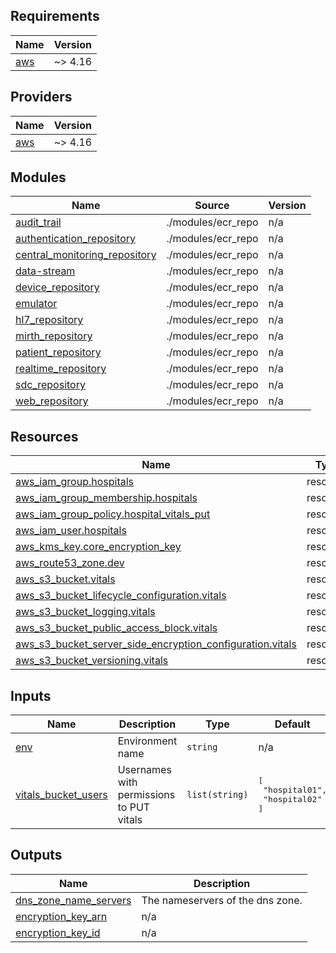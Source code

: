 ## Requirements

| Name | Version |
|------|---------|
| <a name="requirement_aws"></a> [aws](#requirement\_aws) | ~> 4.16 |

## Providers

| Name | Version |
|------|---------|
| <a name="provider_aws"></a> [aws](#provider\_aws) | ~> 4.16 |

## Modules

| Name | Source | Version |
|------|--------|---------|
| <a name="module_audit_trail"></a> [audit\_trail](#module\_audit\_trail) | ./modules/ecr_repo | n/a |
| <a name="module_authentication_repository"></a> [authentication\_repository](#module\_authentication\_repository) | ./modules/ecr_repo | n/a |
| <a name="module_central_monitoring_repository"></a> [central\_monitoring\_repository](#module\_central\_monitoring\_repository) | ./modules/ecr_repo | n/a |
| <a name="module_data-stream"></a> [data-stream](#module\_data-stream) | ./modules/ecr_repo | n/a |
| <a name="module_device_repository"></a> [device\_repository](#module\_device\_repository) | ./modules/ecr_repo | n/a |
| <a name="module_emulator"></a> [emulator](#module\_emulator) | ./modules/ecr_repo | n/a |
| <a name="module_hl7_repository"></a> [hl7\_repository](#module\_hl7\_repository) | ./modules/ecr_repo | n/a |
| <a name="module_mirth_repository"></a> [mirth\_repository](#module\_mirth\_repository) | ./modules/ecr_repo | n/a |
| <a name="module_patient_repository"></a> [patient\_repository](#module\_patient\_repository) | ./modules/ecr_repo | n/a |
| <a name="module_realtime_repository"></a> [realtime\_repository](#module\_realtime\_repository) | ./modules/ecr_repo | n/a |
| <a name="module_sdc_repository"></a> [sdc\_repository](#module\_sdc\_repository) | ./modules/ecr_repo | n/a |
| <a name="module_web_repository"></a> [web\_repository](#module\_web\_repository) | ./modules/ecr_repo | n/a |

## Resources

| Name | Type |
|------|------|
| [aws_iam_group.hospitals](https://registry.terraform.io/providers/hashicorp/aws/latest/docs/resources/iam_group) | resource |
| [aws_iam_group_membership.hospitals](https://registry.terraform.io/providers/hashicorp/aws/latest/docs/resources/iam_group_membership) | resource |
| [aws_iam_group_policy.hospital_vitals_put](https://registry.terraform.io/providers/hashicorp/aws/latest/docs/resources/iam_group_policy) | resource |
| [aws_iam_user.hospitals](https://registry.terraform.io/providers/hashicorp/aws/latest/docs/resources/iam_user) | resource |
| [aws_kms_key.core_encryption_key](https://registry.terraform.io/providers/hashicorp/aws/latest/docs/resources/kms_key) | resource |
| [aws_route53_zone.dev](https://registry.terraform.io/providers/hashicorp/aws/latest/docs/resources/route53_zone) | resource |
| [aws_s3_bucket.vitals](https://registry.terraform.io/providers/hashicorp/aws/latest/docs/resources/s3_bucket) | resource |
| [aws_s3_bucket_lifecycle_configuration.vitals](https://registry.terraform.io/providers/hashicorp/aws/latest/docs/resources/s3_bucket_lifecycle_configuration) | resource |
| [aws_s3_bucket_logging.vitals](https://registry.terraform.io/providers/hashicorp/aws/latest/docs/resources/s3_bucket_logging) | resource |
| [aws_s3_bucket_public_access_block.vitals](https://registry.terraform.io/providers/hashicorp/aws/latest/docs/resources/s3_bucket_public_access_block) | resource |
| [aws_s3_bucket_server_side_encryption_configuration.vitals](https://registry.terraform.io/providers/hashicorp/aws/latest/docs/resources/s3_bucket_server_side_encryption_configuration) | resource |
| [aws_s3_bucket_versioning.vitals](https://registry.terraform.io/providers/hashicorp/aws/latest/docs/resources/s3_bucket_versioning) | resource |

## Inputs

| Name | Description | Type | Default | Required |
|------|-------------|------|---------|:--------:|
| <a name="input_env"></a> [env](#input\_env) | Environment name | `string` | n/a | yes |
| <a name="input_vitals_bucket_users"></a> [vitals\_bucket\_users](#input\_vitals\_bucket\_users) | Usernames with permissions to PUT vitals | `list(string)` | <pre>[<br>  "hospital01",<br>  "hospital02"<br>]</pre> | no |

## Outputs

| Name | Description |
|------|-------------|
| <a name="output_dns_zone_name_servers"></a> [dns\_zone\_name\_servers](#output\_dns\_zone\_name\_servers) | The nameservers of the dns zone. |
| <a name="output_encryption_key_arn"></a> [encryption\_key\_arn](#output\_encryption\_key\_arn) | n/a |
| <a name="output_encryption_key_id"></a> [encryption\_key\_id](#output\_encryption\_key\_id) | n/a |
